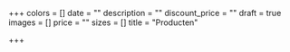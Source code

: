 +++
colors = []
date = ""
description = ""
discount_price = ""
draft = true
images = []
price = ""
sizes = []
title = "Producten"

+++
